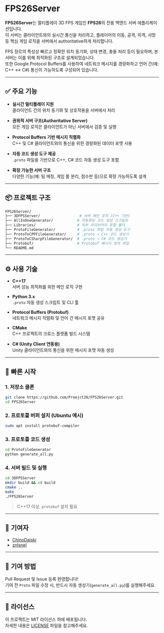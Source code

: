 # FPS26Server

**FPS26Server**는 멀티플레이 3D FPS 게임인 **FPS26**의 전용 백엔드 서버 애플리케이션입니다.  
이 서버는 클라이언트와의 실시간 통신을 처리하고, 플레이어의 이동, 공격, 피격, 사망 등 핵심 게임 로직을 서버에서 authoritative하게 처리합니다.

FPS 장르의 특성상 빠르고 정확한 위치 동기화, 상태 변경, 충돌 처리 등이 필요하며, 본 서버는 이를 위해 최적화된 구조로 설계되었습니다.  
또한 Google Protocol Buffers를 사용하여 네트워크 메시지를 경량화하고 언어 간(예: C++ ↔ C#) 통신이 가능하도록 구성되어 있습니다.

---

## ✅ 주요 기능

- **실시간 멀티플레이 지원**  
  클라이언트 간의 위치 동기화 및 상호작용을 서버에서 처리

- **권위적 서버 구조(Authoritative Server)**  
  모든 게임 로직은 클라이언트가 아닌 서버에서 검증 및 실행

- **Protocol Buffers 기반 메시지 직렬화**  
  C++ 및 C# 클라이언트와의 통신을 위한 경량화된 데이터 포맷 사용

- **자동 코드 생성 도구 제공**  
  `.proto` 파일을 기반으로 C++, C# 코드 자동 생성 도구 포함

- **확장 가능한 서버 구조**  
  다양한 기능(예: 팀 매칭, 게임 룸 분리, 점수판 등)으로 확장 가능하도록 설계

---

## 📦 프로젝트 구조

```bash
FPS26Server/
├── 3DFPSServer/                  # 서버 메인 로직 (C++ 기반)
├── AllInOneGenerator/           # 자동화된 코드 생성 스크립트
├── Libraries/                   # 외부 라이브러리 포함 폴더
├── ProtoFileGenerator/          # .proto 파일 자동 생성 도구
├── ProtoToCPPFileGenerator/     # .proto → C++ 코드 생성기
├── ProtoToCSharpFileGenerator/  # .proto → C# 코드 생성기
├── Protobuf/                    # Protobuf 메시지 정의 파일
└── README.md
```

---

## ⚙️ 사용 기술

- **C++17**  
  서버 성능 최적화를 위한 메인 로직 구현

- **Python 3.x**  
  `.proto` 자동 생성 스크립트 및 CLI 툴

- **Protocol Buffers (Protobuf)**  
  네트워크 메시지 직렬화 및 언어 간 메시지 포맷 공유

- **CMake**  
  C++ 프로젝트의 크로스 플랫폼 빌드 시스템

- **C# (Unity Client 연동용)**  
  Unity 클라이언트와의 통신을 위한 메시지 포맷 자동 생성

---

## 🚀 빠른 시작

### 1. 저장소 클론
```bash
git clone https://github.com/Proejct26/FPS26Server.git
cd FPS26Server
```

### 2. 프로토콜 버퍼 설치 (Ubuntu 예시)
```bash
sudo apt install protobuf-compiler
```

### 3. 프로토콜 코드 생성
```bash
cd ProtoFileGenerator
python generate_all.py
```

### 4. 서버 빌드 및 실행
```bash
cd 3DFPSServer
mkdir build && cd build
cmake ..
make
./FPS26Server
```

> C++17 이상, `protobuf` 설치 필요

---

## 👥 기여자

- [ChinoDaiski](https://github.com/ChinoDaiski)
- [znlsnel](https://github.com/znlsnel)

---

## 🤝 기여 방법

Pull Request 및 Issue 등록 환영합니다!  
기여 전 `Proto` 파일 수정 시, 반드시 자동 생성기(`generate_all.py`)를 실행해주세요.

---

## 📄 라이선스

이 프로젝트는 MIT 라이선스 하에 배포됩니다.  
자세한 내용은 [LICENSE](LICENSE) 파일을 참고해주세요.
